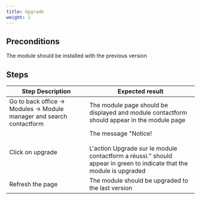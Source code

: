 ```yaml
---
title: Upgrade
weight: 1
---
```


## Preconditions

The module should be installed with the previous version
## Steps
| Step Description | Expected result |
| ----- | ----- |
| Go to back office -> Modules -> Module manager and search contactform | The module page should be displayed and module contactform should appear in the module page |
| Click on upgrade | The message "Notice!<br /><br>L'action Upgrade sur le module contactform a réussi." should appear in green to indicate that the module is upgraded |
| Refresh the page | The module should be upgraded to the last version |
